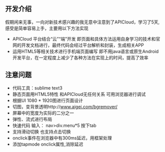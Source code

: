 ## 开发介绍
假期闲来无事，一向对新技术感兴趣的我无意中注意到了APICloud，学习了5天,感受是简单容易上手，主要用以下方法实现
- APICloud 平台结合“云”“端”开发
即页面和具体方法运用自身学习的技术和官网的开发文档进行，最终代码会经过平台解析和封装，生成相关APP
- 运用HTML5等相关技术进行手机端页面编写
即不用java语言或原生Android开发平台，在一定程度上减少了各种方法在实现上的时间，提高了效率
## 注意问题
 - 代码工具：sublime text3 
 - 静态页面用HTML5特性 和APICloud无任何关系 可用浏览器进行调试
 - 根据UI 1080 * 1920图进行页面设计 
 - 切图，变背景透明http://www.aigei.com/bgremover/ 
 - 屏幕中的宽度为实际的二分之一 
 - 弹性、流式进行布局 
 - 快速代码  输入：  nav>div.menu*5  按下tab
 - 支持滑动切换 也支持点击切换 
 - onclick事件在浏览器中有300ms延迟，用框架处理 
 - 添加tapmode onclick属性,消除延迟 
